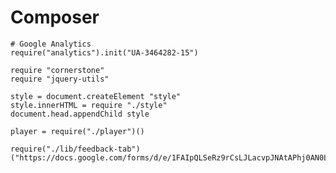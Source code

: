 Composer
========

    # Google Analytics
    require("analytics").init("UA-3464282-15")

    require "cornerstone"
    require "jquery-utils"

    style = document.createElement "style"
    style.innerHTML = require "./style"
    document.head.appendChild style

    player = require("./player")()

    require("./lib/feedback-tab")("https://docs.google.com/forms/d/e/1FAIpQLSeRz9rCsLJLacvpJNAtAPhj0AN0LM155INP01Y8Tt4k2pIlmA/viewform")
